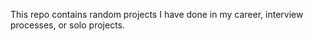 This repo contains random projects I have done in my career, interview processes, or solo projects.
